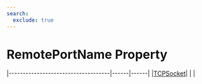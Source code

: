 ```yaml
---
search:
  exclude: true
---
```


<h1 class="heading"><span class="name">RemotePortName Property</span></h1>

|------------------------------------|------|------|
|[TCPSocket](../objects/tcpsocket.md)|&nbsp;|&nbsp;|
